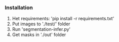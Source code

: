 ### Installation 
1. Het requirements: 'pip install -r requirements.txt'
2. Put images to './test/' folder
3. Run 'segmentation-infer.py'
4. Get masks in './out' folder
